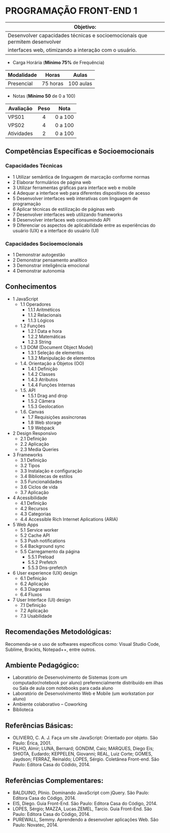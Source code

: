 #  PROGRAMAÇÃO FRONT-END 1

|Objetivo:|
|-|
|Desenvolver capacidades técnicas e socioemocionais que permitem desenvolver
interfaces web, otimizando a interação com o usuário.|

- Carga Horária (**Mínimo 75%** de Frequência)

|Modalidade|Horas|Aulas|
|-|-|-|
|Presencial|75 horas|100 aulas|

- Notas (**Mínimo 50** de 0 a 100)

|Avaliação|Peso|Nota|
|-|:-:|:-:|
|VPS01|4|0 a 100|
|VPS02|4|0 a 100|
|Atividades|2|0 a 100|

## Competências Específicas e Socioemocionais

### Capacidades Técnicas
- 1 Utilizar semântica de linguagem de marcação conforme normas
- 2 Elaborar formulários de página web
- 3 Utilizar ferramentas gráficas para interface web e mobile
- 4 Adequar a interface web para diferentes dispositivos de acesso
- 5 Desenvolver interfaces web interativas com linguagem de programação
- 6 Aplicar técnicas de estilização de páginas web
- 7 Desenvolver interfaces web utilizando frameworks
- 8 Desenvolver interfaces web consumindo API
- 9 Diferenciar os aspectos de aplicabilidade entre as experiências do usuário (UX) e a interface do usuário (UI)

### Capacidades Socioemocionais
- 1 Demonstrar autogestão
- 2 Demonstrar pensamento analítico
- 3 Demonstrar inteligência emocional
- 4 Demonstrar autonomia

## Conhecimentos
- 1 JavaScript
  - 1.1 Operadores
    - 1.1.1 Aritméticos
    - 1.1.2 Relacionais
    - 1.1.3 Lógicos
  - 1.2 Funções
    - 1.2.1 Data e hora
    - 1.2.2 Matemáticas
    - 1.2.3 String
  - 1.3 DOM (Document Object Model)
    - 1.3.1 Seleção de elementos
    - 1.3.2 Manipulação de elementos
  - 1.4. Orientação a Objetos (OO)
    - 1.4.1 Definição
    - 1.4.2 Classes
    - 1.4.3 Atributos
    - 1.4.4 Funções Internas
  - 1.5. API
    - 1.5.1 Drag and drop
    - 1.5.2 Câmera
    - 1.5.3 Geolocation
  - 1.6. Canvas
    - 1.7 Requisições assíncronas
    - 1.8 Web storage
    - 1.9 Webpack
- 2 Design Responsivo
  - 2.1 Definição
  - 2.2 Aplicação
  - 2.3 Media Queries
- 3 Frameworks
  - 3.1 Definição
  - 3.2 Tipos
  - 3.3 Instalação e configuração
  - 3.4 Bibliotecas de estilos
  - 3.5 Funcionalidades
  - 3.6 Ciclos de vida
  - 3.7 Aplicação
- 4 Acessibilidade
  - 4.1 Definição
  - 4.2 Recursos
  - 4.3 Categorias
  - 4.4 Accessible Rich Internet Aplications (ARIA)
- 5 Web Apps
  - 5.1 Service worker
  - 5.2 Cache API
  - 5.3 Push notifications
  - 5.4 Background sync
  - 5.5 Carregamento da página
    - 5.5.1 Preload
    - 5.5.2 Prefetch
    - 5.5.3 Dns-prefetch
- 6 User experience (UX) design
  - 6.1 Definição
  - 6.2 Aplicação
  - 6.3 Diagramas
  - 6.4 Fluxos
- 7 User Interface (UI) design
  - 7.1 Definição
  - 7.2 Aplicação
  - 7.3 Usabilidade

## Recomendações Metodológicas:
Recomenda-se o uso de softwares específicos como: Visual Studio Code, Sublime, Brackts, Notepad++, entre outros.

## Ambiente Pedagógico:
- Laboratório de Desenvolvimento de Sistemas (com um computador/notebook por aluno) preferencialmente distribuído em ilhas ou Sala de aula com notebooks para cada aluno
- Laboratório de Desenvolvimento Web e Mobile (um workstation por aluno)
- Ambiente colaborativo – Coworking
- Biblioteca

## Referências Básicas:
- OLIVIERO, C. A. J. Faça um site JavaScript: Orientado por objeto. São Paulo: Érica, 2001.
- FILHO, Almir; LUNA, Bernard; GONDIM, Caio; MARQUES, Diego Eis; SHIOTA, Eudardo; KEPPELEN, Giovanni; REAL, Luiz Corte; GOMES, Jaydson; FERRAZ, Reinaldo; LOPES, Sérgio. Coletânea Front-end. São Paulo: Editora Casa do Códido, 2014.

## Referências Complementares:
- BALDUINO, Plinio. Dominando JavaScript com jQuery. São Paulo: Editora Casa do Código, 2014.
- EIS, Diego. Guia Front-End. São Paulo: Editora Casa do Código, 2014. 
- LOPES, Sérgio; MAZZA, Lucas.ZEMEL, Tarcio. Guia Front-End. São Paulo: Editora Casa do Código, 2014.
- PUREWALL, Semmy. Aprendendo a desenvolver aplicações Web. São Paulo: Novatec, 2014.